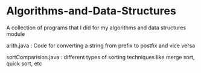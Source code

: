 # Algorithms-and-Data-Structures
A collection of programs that I did for my algorithms and data structures module 


arith.java : Code for converting a string from prefix to postfix and vice versa

sortComparision.java : different types of sorting techniques like merge sort, quick sort, etc
